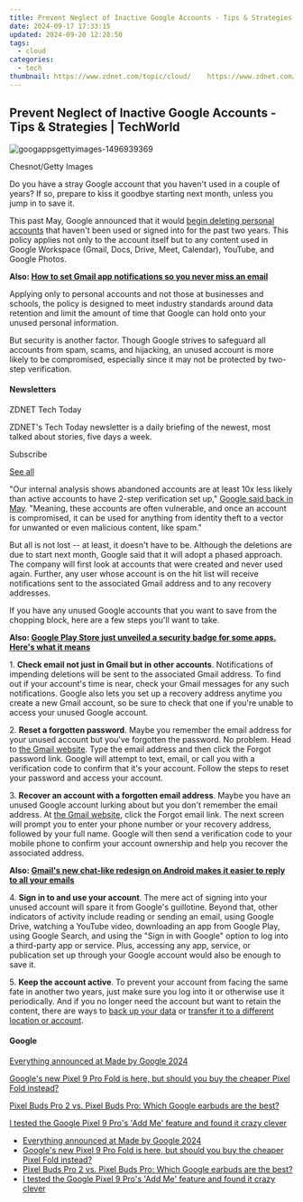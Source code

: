 ```yaml
---
title: Prevent Neglect of Inactive Google Accounts - Tips & Strategies | TechWorld
date: 2024-09-17 17:33:15
updated: 2024-09-20 12:28:50
tags:
  - cloud
categories:
  - tech
thumbnail: https://www.zdnet.com/topic/cloud/    https://www.zdnet.com/a/img/resize/0ee1394cd76eb7c608279519b46befc2c61481f6/2023/11/13/d2c05973-0964-4694-849f-c604fec34a2c/googappsgettyimages-1496939369.jpg?width=170&height=96&fit=crop&auto=webp
---
```


## Prevent Neglect of Inactive Google Accounts - Tips & Strategies | TechWorld

![googappsgettyimages-1496939369](https://www.zdnet.com/a/img/resize/3be09b23bb8370f3b96a836ee60efb8c447aab91/2023/11/13/d2c05973-0964-4694-849f-c604fec34a2c/googappsgettyimages-1496939369.jpg?auto=webp&width=1280)

Chesnot/Getty Images

Do you have a stray Google account that you haven't used in a couple of years? If so, prepare to kiss it goodbye starting next month, unless you jump in to save it.

This past May, Google announced that it would [begin deleting personal accounts](https://www.zdnet.com/article/log-in-or-lose-it-google-will-start-deleting-your-unused-personal-accounts/) that haven't been used or signed into for the past two years. This policy applies not only to the account itself but to any content used in Google Workspace (Gmail, Docs, Drive, Meet, Calendar), YouTube, and Google Photos.

**Also: [How to set Gmail app notifications so you never miss an email](https://www.zdnet.com/home-and-office/work-life/how-to-set-the-gmail-app-email-notifications-so-you-never-miss-an-email/)**

Applying only to personal accounts and not those at businesses and schools, the policy is designed to meet industry standards around data retention and limit the amount of time that Google can hold onto your unused personal information.

But security is another factor. Though Google strives to safeguard all accounts from spam, scams, and hijacking, an unused account is more likely to be compromised, especially since it may not be protected by two-step verification.

#### Newsletters

ZDNET Tech Today

ZDNET's Tech Today newsletter is a daily briefing of the newest, most talked about stories, five days a week.

 Subscribe

[See all](https://www.zdnet.com/newsletters/)

"Our internal analysis shows abandoned accounts are at least 10x less likely than active accounts to have 2-step verification set up," [Google said back in May](https://blog.google/technology/safety-security/updating-our-inactive-account-policies/). "Meaning, these accounts are often vulnerable, and once an account is compromised, it can be used for anything from identity theft to a vector for unwanted or even malicious content, like spam."

But all is not lost -- at least, it doesn't have to be. Although the deletions are due to start next month, Google said that it will adopt a phased approach. The company will first look at accounts that were created and never used again. Further, any user whose account is on the hit list will receive notifications sent to the associated Gmail address and to any recovery addresses.

If you have any unused Google accounts that you want to save from the chopping block, here are a few steps you'll want to take.

**Also: [Google Play Store just unveiled a security badge for some apps. Here's what it means](https://www.zdnet.com/article/google-play-store-just-unveiled-a-security-badge-for-some-apps-heres-what-it-means/)**

1\. **Check email not just in Gmail but in other accounts**. Notifications of impending deletions will be sent to the associated Gmail address. To find out if your account's time is near, check your Gmail messages for any such notifications. Google also lets you set up a recovery address anytime you create a new Gmail account, so be sure to check that one if you're unable to access your unused Google account.

2\. **Reset a forgotten password**. Maybe you remember the email address for your unused account but you've forgotten the password. No problem. Head to [the Gmail website](https://mail.google.com/mail). Type the email address and then click the Forgot password link. Google will attempt to text, email, or call you with a verification code to confirm that it's your account. Follow the steps to reset your password and access your account.

3\. **Recover an account with a forgotten email address**. Maybe you have an unused Google account lurking about but you don't remember the email address. At [the Gmail website](https://mail.google.com/mail), click the Forgot email link. The next screen will prompt you to enter your phone number or your recovery address, followed by your full name. Google will then send a verification code to your mobile phone to confirm your account ownership and help you recover the associated address.

**Also: [Gmail's new chat-like redesign on Android makes it easier to reply to all your emails](https://www.zdnet.com/home-and-office/work-life/gmails-new-chat-like-redesign-makes-it-easier-to-reply-to-all-your-emails/)**

4\. **Sign in to and use your account**. The mere act of signing into your unused account will spare it from Google's guillotine. Beyond that, other indicators of activity include reading or sending an email, using Google Drive, watching a YouTube video, downloading an app from Google Play, using Google Search, and using the "Sign in with Google" option to log into a third-party app or service. Plus, accessing any app, service, or publication set up through your Google account would also be enough to save it.

5\. **Keep the account active**. To prevent your account from facing the same fate in another two years, just make sure you log into it or otherwise use it periodically. And if you no longer need the account but want to retain the content, there are ways to [back up your data](https://www.zdnet.com/home-and-office/work-life/ultimate-guide-to-gmail-back-up/) or [transfer it to a different location or account](https://support.google.com/accounts/answer/3024190).

#### Google

[Everything announced at Made by Google 2024](https://www.zdnet.com/article/everything-announced-at-made-by-google-2024-pixel-9-pro-fold-gemini-watch-3-and-more/ "Everything announced at Made by Google 2024")

[Google's new Pixel 9 Pro Fold is here, but should you buy the cheaper Pixel Fold instead?](https://www.zdnet.com/article/google-pixel-9-pro-fold-vs-pixel-fold/ "Google's new Pixel 9 Pro Fold is here, but should you buy the cheaper Pixel Fold instead?")

[Pixel Buds Pro 2 vs. Pixel Buds Pro: Which Google earbuds are the best?](https://www.zdnet.com/article/pixel-buds-pro-2-vs-pixel-buds-pro-which-google-earbuds-are-the-best/ "Pixel Buds Pro 2 vs. Pixel Buds Pro: Which Google earbuds are the best?")

[I tested the Google Pixel 9 Pro's 'Add Me' feature and found it crazy clever](https://www.zdnet.com/article/the-google-pixel-9-pros-add-me-feature-is-an-ar-camera-tool-youll-actually-use/ "I tested the Google Pixel 9 Pro's 'Add Me' feature and found it crazy clever")

* [Everything announced at Made by Google 2024](https://www.zdnet.com/article/everything-announced-at-made-by-google-2024-pixel-9-pro-fold-gemini-watch-3-and-more/ "Everything announced at Made by Google 2024")
* [Google's new Pixel 9 Pro Fold is here, but should you buy the cheaper Pixel Fold instead?](https://www.zdnet.com/article/google-pixel-9-pro-fold-vs-pixel-fold/ "Google's new Pixel 9 Pro Fold is here, but should you buy the cheaper Pixel Fold instead?")
* [Pixel Buds Pro 2 vs. Pixel Buds Pro: Which Google earbuds are the best?](https://www.zdnet.com/article/pixel-buds-pro-2-vs-pixel-buds-pro-which-google-earbuds-are-the-best/ "Pixel Buds Pro 2 vs. Pixel Buds Pro: Which Google earbuds are the best?")
* [I tested the Google Pixel 9 Pro's 'Add Me' feature and found it crazy clever](https://www.zdnet.com/article/the-google-pixel-9-pros-add-me-feature-is-an-ar-camera-tool-youll-actually-use/ "I tested the Google Pixel 9 Pro's 'Add Me' feature and found it crazy clever")

<ins class="adsbygoogle"
     style="display:block"
     data-ad-format="autorelaxed"
     data-ad-client="ca-pub-7571918770474297"
     data-ad-slot="1223367746"></ins>



<ins class="adsbygoogle"
     style="display:block"
     data-ad-client="ca-pub-7571918770474297"
     data-ad-slot="8358498916"
     data-ad-format="auto"
     data-full-width-responsive="true"></ins>

